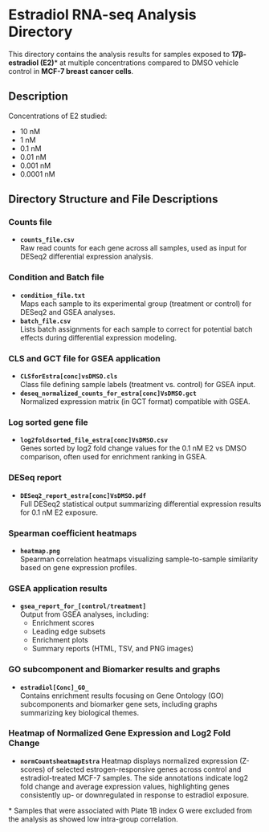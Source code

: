 # Estradiol RNA-seq Analysis Directory

This directory contains the analysis results for samples exposed to **17β-estradiol (E2)**\* at multiple concentrations compared to DMSO vehicle control in **MCF-7 breast cancer cells**.

## Description

Concentrations of E2 studied:
- 10 nM
- 1 nM
- 0.1 nM
- 0.01 nM
- 0.001 nM
- 0.0001 nM

## Directory Structure and File Descriptions

### Counts file
- **`counts_file.csv`**  
  Raw read counts for each gene across all samples, used as input for DESeq2 differential expression analysis.

### Condition and Batch file
- **`condition_file.txt`**  
  Maps each sample to its experimental group (treatment or control) for DESeq2 and GSEA analyses.
- **`batch_file.csv`**  
  Lists batch assignments for each sample to correct for potential batch effects during differential expression modeling.

### CLS and GCT file for GSEA application
- **`CLSforEstra[conc]vsDMSO.cls`**  
  Class file defining sample labels (treatment vs. control) for GSEA input.
- **`deseq_normalized_counts_for_estra[conc]VsDMSO.gct`**  
  Normalized expression matrix (in GCT format) compatible with GSEA.

### Log sorted gene file
- **`log2foldsorted_file_estra[conc]VsDMSO.csv`**  
  Genes sorted by log2 fold change values for the 0.1 nM E2 vs DMSO comparison, often used for enrichment ranking in GSEA.

### DESeq report
- **`DESeq2_report_estra[conc]VsDMSO.pdf`**  
  Full DESeq2 statistical output summarizing differential expression results for 0.1 nM E2 exposure.

### Spearman coefficient heatmaps
- **`heatmap.png`**  
  Spearman correlation heatmaps visualizing sample-to-sample similarity based on gene expression profiles.

### GSEA application results
- **`gsea_report_for_[control/treatment]`**  
  Output from GSEA analyses, including:
  - Enrichment scores
  - Leading edge subsets
  - Enrichment plots
  - Summary reports (HTML, TSV, and PNG images)

### GO subcomponent and Biomarker results and graphs
- **`estradiol[Conc]_GO_`**  
  Contains enrichment results focusing on Gene Ontology (GO) subcomponents and biomarker gene sets, including graphs summarizing key biological themes.

### Heatmap of Normalized Gene Expression and Log2 Fold Change
- **`normCountsheatmapEstra`** 
Heatmap displays normalized expression (Z-scores) of selected estrogen-responsive genes across control and estradiol-treated MCF-7 samples. The side annotations indicate log2 fold change and average expression values, highlighting genes consistently up- or downregulated in response to estradiol exposure.

\* Samples that were associated with Plate 1B index G were excluded from the analysis as showed low intra-group correlation.
